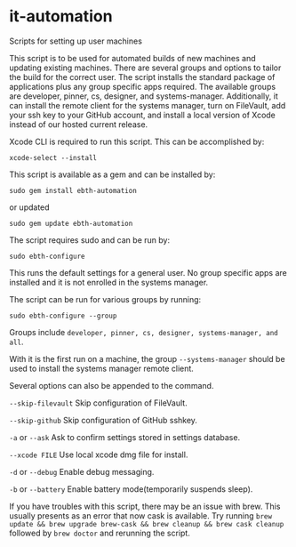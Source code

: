 # it-automation
Scripts for setting up user machines

This script is to be used for automated builds of new machines and updating existing machines. There are several groups and options to tailor the build for the correct user. The script installs the standard package of applications plus any group specific apps required. The available groups are developer, pinner, cs, designer, and systems-manager. Additionally, it can install the remote client for the systems manager, turn on FileVault, add your ssh key to your GitHub account, and install a local version of Xcode instead of our hosted current release.

Xcode CLI is required to run this script. This can be accomplished by:

`xcode-select --install`

This script is available as a gem and can be installed by:

`sudo gem install ebth-automation`

or updated

`sudo gem update ebth-automation`

The script requires sudo and can be run by:

`sudo ebth-configure`

This runs the default settings for a general user. No group specific apps are installed and it is not enrolled in the systems manager.

The script can be run for various groups by running:

`sudo ebth-configure --group`

Groups include `developer, pinner, cs, designer, systems-manager, and all`.

With it is the first run on a machine, the group `--systems-manager` should be used to install the systems manager remote client.

Several options can also be appended to the command.

`--skip-filevault` Skip configuration of FileVault.

`--skip-github` Skip configuration of GitHub sshkey.

`-a` or `--ask` Ask to confirm settings stored in settings database.

`--xcode FILE` Use local xcode dmg file for install.

`-d` or `--debug` Enable debug messaging.

`-b` or `--battery` Enable battery mode(temporarily suspends sleep).

If you have troubles with this script, there may be an issue with brew. This usually presents as an error that now cask is available. Try running `brew update && brew upgrade brew-cask && brew cleanup && brew cask cleanup` followed by `brew doctor` and rerunning the script.
